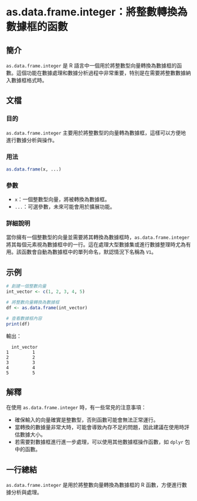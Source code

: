 <!--
Meta Description: # as.data.frame.integer：將整數轉換為數據框的函數 ## 簡介 `as.data.frame.integer` 是 R 語言中一個用於將整數型向量轉換為數據框的函數。這個功能在數據處理和數據分析過程中非常重要，特別是在需要將整數數據納入數據框格式時。 ## 文檔 ### 目的 ...
Meta Keywords: data, frame, integer, int_vector, 將整數轉換為數據框的函數
-->

# as.data.frame.integer：將整數轉換為數據框的函數

## 簡介
`as.data.frame.integer` 是 R 語言中一個用於將整數型向量轉換為數據框的函數。這個功能在數據處理和數據分析過程中非常重要，特別是在需要將整數數據納入數據框格式時。

## 文檔
### 目的
`as.data.frame.integer` 主要用於將整數型的向量轉為數據框，這樣可以方便地進行數據分析與操作。

### 用法
```R
as.data.frame(x, ...)
```

### 參數
- `x`：一個整數型向量，將被轉換為數據框。
- `...`：可選參數，未來可能會用於擴展功能。

### 詳細說明
當你擁有一個整數型的向量並需要將其轉換為數據框時，`as.data.frame.integer` 將其每個元素視為數據框中的一行。這在處理大型數據集或進行數據整理時尤為有用。該函數會自動為數據框中的單列命名，默認情況下名稱為 `V1`。

## 示例
```R
# 創建一個整數向量
int_vector <- c(1, 2, 3, 4, 5)

# 將整數向量轉換為數據框
df <- as.data.frame(int_vector)

# 查看數據框內容
print(df)
```

輸出：
```
  int_vector
1         1
2         2
3         3
4         4
5         5
```

## 解釋
在使用 `as.data.frame.integer` 時，有一些常見的注意事項：
- 確保輸入的向量確實是整數型，否則函數可能會無法正常運行。
- 當轉換的數據量非常大時，可能會導致內存不足的問題，因此建議在使用時評估數據大小。
- 若需要對數據框進行進一步處理，可以使用其他數據框操作函數，如 `dplyr` 包中的函數。

## 一行總結
`as.data.frame.integer` 是用於將整數向量轉換為數據框的 R 函數，方便進行數據分析與處理。